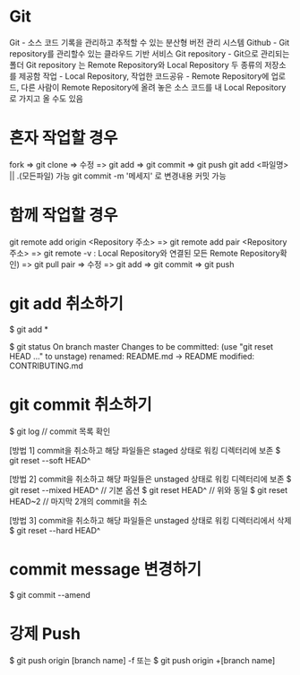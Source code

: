 # Git
Git - 소스 코드 기록을 관리하고 추적할 수 있는 분산형 버전 관리 시스템
Github - Git repository를 관리할수 있는 클라우드 기반 서비스
Git repository - Git으로 관리되는 폴더
Git repository 는 Remote Repository와 Local Repository 두 종류의 저장소를 제공함 작업 - Local Repository, 작업한 코드공유 - Remote Repository에 업로드, 다른 사람이 Remote Repository에 올려 놓은 소스 코드를 내 Local Repository 로 가지고 올 수도 있음

# 혼자 작업할 경우
fork => git clone => 수정 => git add => git commit => git push
git add <파일명> || .(모든파일) 가능
git commit -m '메세지' 로 변경내용 커밋 가능

# 함께 작업할 경우
git remote add origin <Repository 주소> => git remote add pair <Repository 주소> => git remote -v : Local Repository와 연결된 모든 Remote Repository확인) => git pull pair <branch> => 수정 => git add => git commit => git push

# git add 취소하기

$ git add *

$ git status
On branch master
Changes to be committed:
(use "git reset HEAD <file>..." to unstage)
  renamed:    README.md -> README
  modified:   CONTRIBUTING.md

# git commit 취소하기

$ git log // commit 목록 확인

[방법 1] commit을 취소하고 해당 파일들은 staged 상태로 워킹 디렉터리에 보존
$ git reset --soft HEAD^

[방법 2] commit을 취소하고 해당 파일들은 unstaged 상태로 워킹 디렉터리에 보존
$ git reset --mixed HEAD^ // 기본 옵션
$ git reset HEAD^ // 위와 동일
$ git reset HEAD~2 // 마지막 2개의 commit을 취소

[방법 3] commit을 취소하고 해당 파일들은 unstaged 상태로 워킹 디렉터리에서 삭제
$ git reset --hard HEAD^

# commit message 변경하기

$ git commit --amend

# 강제 Push

$ git push origin [branch name] -f
또는
$ git push origin +[branch name]